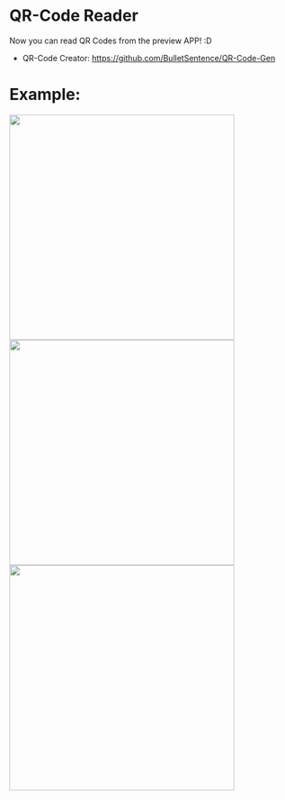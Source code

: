 # QR-Code Reader

Now you can read QR Codes from the preview APP! :D
* QR-Code Creator: https://github.com/BulletSentence/QR-Code-Gen

# Example:

<img src="https://user-images.githubusercontent.com/37451620/80527701-2bf1e300-896b-11ea-8446-1e267f1c991a.png" width="400">
<img src="https://user-images.githubusercontent.com/37451620/80527331-948c9000-896a-11ea-98a0-13680f8c0227.png" width="400">
<img src="https://user-images.githubusercontent.com/37451620/80527709-2f856a00-896b-11ea-9a7d-9ab4b07a62b4.png" width="400">

